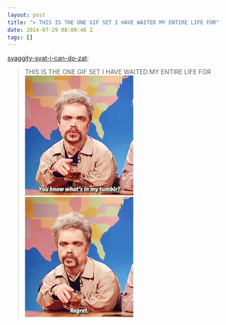 ```yaml
---
layout: post
title: "> THIS IS THE ONE GIF SET I HAVE WAITED MY ENTIRE LIFE FOR"
date: 2014-07-29 08:09:48 Z
tags: []
---
```

[svaggity-svat-i-can-do-zat](http://svaggity-svat-i-can-do-zat.tumblr.com/post/57758412514/this-is-the-one-gif-set-i-have-waited-my-entire):

> THIS IS THE ONE GIF SET I HAVE WAITED MY ENTIRE LIFE FOR
![](/media/2014/07/93195117131_0.gif)
![](/media/2014/07/93195117131_1.gif)
